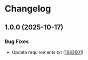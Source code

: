 # Changelog

## 1.0.0 (2025-10-17)


### Bug Fixes

* Update requirements.txt ([1682601](https://github.com/splendidflounder90/container-smbclient/commit/16826015c79bb6f94d30401791f84746dc670a43))
